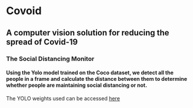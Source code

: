 # Covoid
## A computer vision solution for reducing the spread of Covid-19
### **The Social Distancing Monitor**
#### Using the Yolo model trained on the Coco dataset, we detect all the people in a frame and calculate the distance between them to determine whether people are maintaining social distancing or not.
The YOLO weights used can be accessed [here](https://github.com/AlexeyAB/darknet/releases/download/darknet_yolo_v3_optimal/yolov4.weights)